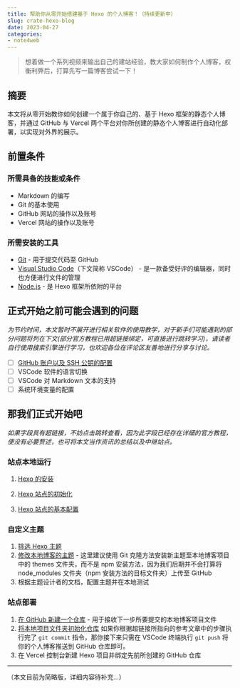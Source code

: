 ```yaml
---
title: 帮助你从零开始搭建基于 Hexo 的个人博客！（持续更新中）
slug: crate-hexo-blog
date: 2023-04-27
categories:
- note4web
---
```


> 想着做一个系列视频来输出自己的建站经验，教大家如何制作个人博客，权衡利弊后，打算先写一篇博客尝试一下！

## 摘要

本文将从零开始教你如何创建一个属于你自己的、基于 Hexo 框架的静态个人博客，并通过 GitHub 与 Vercel 两个平台对你所创建的静态个人博客进行自动化部署，以实现对外界的展示。

## 前置条件

### 所需具备的技能或条件

* Markdown 的编写
* Git 的基本使用
* GitHub 网站的操作以及账号
* Vercel 网站的操作以及账号

### 所需安装的工具

* [Git](https://git-scm.com/book/zh/v2/%E8%B5%B7%E6%AD%A5-%E5%AE%89%E8%A3%85-Git) - 用于提交代码至 GitHub
* [Visual Studio Code](https://code.visualstudio.com/Download)（下文简称 VSCode） - 是一款备受好评的编辑器，同时也方便进行文件的管理
* [Node.js](https://nodejs.org/zh-cn) - 是 Hexo 框架所依附的平台

## 正式开始之前可能会遇到的问题

*为节约时间，本文暂时不展开进行相关软件的使用教学，对于新手们可能遇到的部分问题将列在下文(部分官方教程已用超链接绑定，可直接进行跳转学习)，请读者自行使用搜索引擎进行学习，也欢迎各位在评论区友善地进行分享与讨论。*

* [ ] [GitHub 账户以及 SSH 公钥的配置](https://git-scm.com/book/zh/v2/GitHub-%E8%B4%A6%E6%88%B7%E7%9A%84%E5%88%9B%E5%BB%BA%E5%92%8C%E9%85%8D%E7%BD%AE)
* [ ] VSCode 软件的语言切换
* [ ] VSCode 对 Markdown 文本的支持
* [ ] 系统环境变量的配置

## 那我们正式开始吧

*如果字段具有超链接，不妨点击跳转查看，因为此字段已经存在详细的官方教程，便没有必要赘述，也可将本文当作资讯的总结以及中继站点。*

### 站点本地运行

1. [Hexo 的安装](https://hexo.io/zh-cn/docs/)

2. [Hexo 站点的初始化](https://hexo.io/zh-cn/docs/setup)

3. [Hexo 站点的基本配置](https://hexo.io/zh-cn/docs/configuration)

### 自定义主题

1. [挑选 Hexo 主题](https://hexo.io/themes/)
2. [修改本地博客的主题](https://hexo.io/zh-cn/docs/themes) - 这里建议使用 Git 克隆方法安装新主题至本地博客项目中的 themes 文件夹，而不是 npm 安装方法，因为我们后期并不会打算将 node_modules 文件夹（npm 安装方法的目标文件夹）上传至 GitHub
3. 根据主题设计者的文档，配置主题并在本地测试

### 站点部署

1. [在 GitHub 新建一个仓库](https://docs.github.com/zh/repositories/creating-and-managing-repositories/creating-a-new-repository) - 用于接收下一步所要提交的本地博客项目文件
2. [将本地项目文件夹初始化仓库](https://git-scm.com/book/zh/v2/Git-%E5%9F%BA%E7%A1%80-%E8%8E%B7%E5%8F%96-Git-%E4%BB%93%E5%BA%93)
如果你根据超链接所指向的参考文章中的步骤执行完了 ```git commit``` 指令，那你接下来只需在 VSCode 终端执行 ```git push``` 将你的个人博客推送到 GitHub 仓库即可。
3. 在 Vercel 控制台新建 Hexo 项目并绑定先前所创建的 GitHub 仓库

---

（本文目前为简略版，详细内容待补充…）
